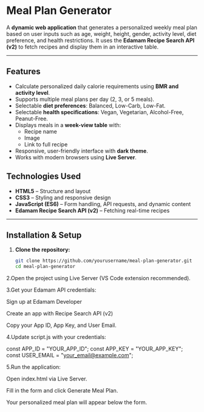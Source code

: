 # Meal Plan Generator

A **dynamic web application** that generates a personalized weekly meal plan based on user inputs such as age, weight, height, gender, activity level, diet preference, and health restrictions. It uses the **Edamam Recipe Search API (v2)** to fetch recipes and display them in an interactive table.

---

## Features

- Calculate personalized daily calorie requirements using **BMR and activity level**.
- Supports multiple meal plans per day (2, 3, or 5 meals).
- Selectable **diet preferences**: Balanced, Low-Carb, Low-Fat.
- Selectable **health specifications**: Vegan, Vegetarian, Alcohol-Free, Peanut-Free.
- Displays meals in a **week-view table** with:
  - Recipe name
  - Image
  - Link to full recipe
- Responsive, user-friendly interface with **dark theme**.
- Works with modern browsers using **Live Server**.
## Technologies Used

- **HTML5** – Structure and layout
- **CSS3** – Styling and responsive design
- **JavaScript (ES6)** – Form handling, API requests, and dynamic content
- **Edamam Recipe Search API (v2)** – Fetching real-time recipes

---

## Installation & Setup

1. **Clone the repository:**
   ```bash
   git clone https://github.com/yourusername/meal-plan-generator.git
   cd meal-plan-generator
2.Open the project using Live Server (VS Code extension recommended).

3.Get your Edamam API credentials:

Sign up at Edamam Developer

Create an app with Recipe Search API (v2)

Copy your App ID, App Key, and User Email.

4.Update script.js with your credentials:

const APP_ID = "YOUR_APP_ID";
const APP_KEY = "YOUR_APP_KEY";
const USER_EMAIL = "your_email@example.com";


5.Run the application:

Open index.html via Live Server.

Fill in the form and click Generate Meal Plan.

Your personalized meal plan will appear below the form.
